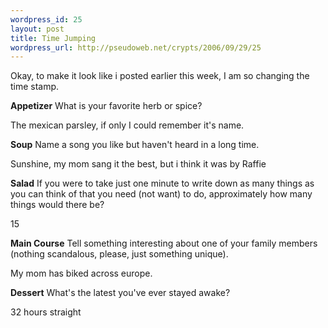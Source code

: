 ```yaml
--- 
wordpress_id: 25
layout: post
title: Time Jumping
wordpress_url: http://pseudoweb.net/crypts/2006/09/29/25
---
```

Okay, to make it look like i posted earlier this week, I am so changing the time stamp.

<strong>Appetizer</strong>
What is your favorite herb or spice?

The mexican parsley, if only I could remember it's name.

<strong>Soup</strong>
Name a song you like but haven't heard in a long time.

Sunshine, my mom sang it the best, but i think it was by Raffie

<strong>Salad</strong>
If you were to take just one minute to write down as many things as you can think of that you need (not want) to do, approximately how many things would there be?

15

<strong>Main Course</strong>
Tell something interesting about one of your family members (nothing scandalous, please, just something unique).

My mom has biked across europe.

<strong>Dessert</strong>
What's the latest you've ever stayed awake?

32 hours straight
